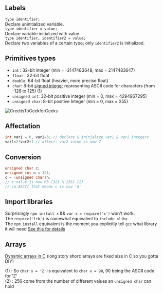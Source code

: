 ## Labels

`type identifier;`  
Declare uninitialized variable.  
`type identifier = value;`  
Declare variable initialized with value.  
`type identifier, identifier2 = value;`  
Declare two variables of a certain type; only `identifier2` is initialized.  

## Primitives types
- `int` : 32-bit integer (min = -2147483648, max = 2147483647)
- `float` : 32-bit float
- `double`: 64-bit float (heavier, more precise float)
- `char`: 8-bit [signed integer][1] representing ASCII code for characters (from -126 to 125) (1)
- `unsigned int`: 32-bit positive integer (min = 0, max = 4294967295)
- `unsigned char`: 8-bit positive Integer (min = 0, max = 255)

![CreditsToGeekforGeeks](https://miro.medium.com/max/1236/1*nxvDj8VA-qtQ_ILoZQgaCg.jpeg)

## Affectation
```c
int var1 = 0, var2=3; // declare & initialize var1 & var2 integers
var1=2*var2+1 // affect: var2 value is now 7
```

## Conversion
```c
unsigned char c;
unsigned int n = 321;
c = (unsigned char)n;
// c value is now 65 (321 % 256) (2)
// in ASCII that means c is now 'A'
```

## Import libraries
Surprisingly `npm install x` && `var x = require('x')` won't work.  
The `require('lib')` is somewhat equivalent to `include <lib>`  
The `npm install` equivalent is the moment you explicitly tell `gcc` what library it will need
[See this for details][4]


## Arrays
[Dynamic arrays in C][3] (long story short: arrays are fixed size in C so you gotta DIY)  

(1) : So `char x = 'Z'` is equivalent to `char x = 90`, 90 being the ASCII code for 'Z'  
(2) : 256 come from the number of different values an `unsigned char` can hold  

[1]: https://stackoverflow.com/questions/247873/signed-versus-unsigned-integers
[2]: https://medium.com/@nickteixeira/how-to-explain-to-my-wife-what-i-do-how-do-you-get-the-maximum-and-minimum-values-for-integer-befdc263a3a2
[3]: https://medium.com/@imjacobclark/working-with-dynamic-arrays-in-c-c7d40a3cea01
[4]: https://github.com/TheRealBarenziah/c101/blob/master/basics/exercices/f_of_x.c
